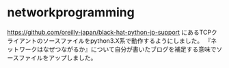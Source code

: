 # networkprogramming
https://github.com/oreilly-japan/black-hat-python-jp-support
にあるTCPクライアントのソースファイルをpython3.X系で動作するようにしました。
『ネットワークはなぜつながるか』について自分が書いたブログを補足する意味でソースファイルをアップしました。
